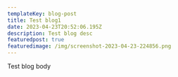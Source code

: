 ```yaml
---
templateKey: blog-post
title: Test blog1
date: 2023-04-23T20:52:06.195Z
description: Test blog desc
featuredpost: true
featuredimage: /img/screenshot-2023-04-23-224856.png
---
```

T﻿est blog body